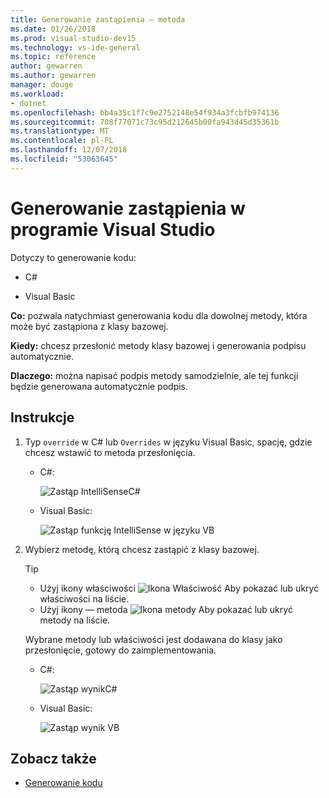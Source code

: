 ```yaml
---
title: Generowanie zastąpienia — metoda
ms.date: 01/26/2018
ms.prod: visual-studio-dev15
ms.technology: vs-ide-general
ms.topic: reference
author: gewarren
ms.author: gewarren
manager: douge
ms.workload:
- dotnet
ms.openlocfilehash: bb4a35c1f7c9e2752148e54f934a3fcbfb974136
ms.sourcegitcommit: 708f77071c73c95d212645b00fa943d45d35361b
ms.translationtype: MT
ms.contentlocale: pl-PL
ms.lasthandoff: 12/07/2018
ms.locfileid: "53063645"
---
```

# <a name="generate-an-override-in-visual-studio"></a>Generowanie zastąpienia w programie Visual Studio

Dotyczy to generowanie kodu:

- C#

- Visual Basic

**Co:** pozwala natychmiast generowania kodu dla dowolnej metody, która może być zastąpiona z klasy bazowej.

**Kiedy:** chcesz przesłonić metody klasy bazowej i generowania podpisu automatycznie.

**Dlaczego:** można napisać podpis metody samodzielnie, ale tej funkcji będzie generowana automatycznie podpis.

## <a name="how-to"></a>Instrukcje

1. Typ `override` w C# lub `Overrides` w języku Visual Basic, spację, gdzie chcesz wstawić to metoda przesłonięcia.

   - C#:

      ![Zastąp IntelliSenseC#](media/override-intellisense-cs.png)

   - Visual Basic:

      ![Zastąp funkcję IntelliSense w języku VB](media/override-intellisense-vb.png)

2. Wybierz metodę, którą chcesz zastąpić z klasy bazowej.

   > [!TIP]
   > - Użyj ikony właściwości ![Ikona Właściwość](media/override-property-cs.png) Aby pokazać lub ukryć właściwości na liście.
   > - Użyj ikony — metoda ![Ikona metody](media/override-method-cs.png) Aby pokazać lub ukryć metody na liście.

   Wybrane metody lub właściwości jest dodawana do klasy jako przesłonięcie, gotowy do zaimplementowania.

   - C#:

       ![Zastąp wynikC#](media/override-result-cs.png)

   - Visual Basic:

       ![Zastąp wynik VB](media/override-result-vb.png)

## <a name="see-also"></a>Zobacz także

- [Generowanie kodu](../code-generation-in-visual-studio.md)